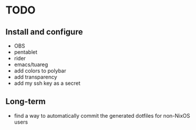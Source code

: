 # TODO

## Install and configure

- OBS
- pentablet
- rider
- emacs/tuareg
- add colors to polybar
- add transparency
- add my ssh key as a secret

## Long-term

- find a way to automatically commit the generated dotfiles for non-NixOS users
